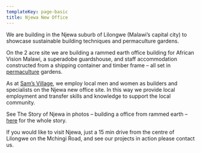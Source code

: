 ```yaml
---
templateKey: page-basic
title: Njewa New Office
---
```

We are building in the Njewa suburb of Lilongwe (Malawi’s capital city) to showcase sustainable building techniques and permaculture gardens.

On the 2 acre site we are building a rammed earth office building for African Vision Malawi, a superadobe guardshouse, and staff accommodation constructed from a shipping container and timber frame – all set in [permaculture](/projects/sams-village/permaculture/) gardens.

As at [Sam’s Village](/projects/sams-village/building-programme/), we employ local men and women as builders and specialists on the Njewa new office site.  In this way we provide local employment and transfer skills and knowledge to support the local community.

See The Story of Njewa in photos – building a office from rammed earth – [here](/projects/sams-village/njewa-new-office/rammed-earth-building/) for the whole story.

If you would like to visit Njewa, just a 15 min drive from the centre of Lilongwe on the Mchingi Road, and see our projects in action please contact us.

